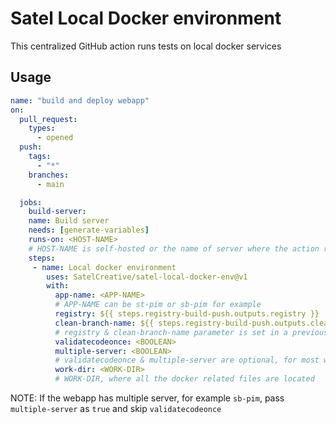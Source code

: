# Satel Local Docker environment
This centralized GitHub action runs tests on local docker services

## Usage 
```yml
name: "build and deploy webapp"
on:
  pull_request:
    types:
      - opened
  push:
    tags:
      - "*"
    branches:
      - main  

  jobs:  
    build-server:
    name: Build server
    needs: [generate-variables] 
    runs-on: <HOST-NAME>
    # HOST-NAME is self-hosted or the name of server where the action runner is hosted, cosmicray for example
    steps:
     - name: Local docker environment
        uses: SatelCreative/satel-local-docker-env@v1
        with:
          app-name: <APP-NAME> 
          # APP-NAME can be st-pim or sb-pim for example
          registry: ${{ steps.registry-build-push.outputs.registry }}
          clean-branch-name: ${{ steps.registry-build-push.outputs.clean-branch-name }}
          # registry & clean-branch-name parameter is set in a previous step
          validatecodeonce: <BOOLEAN>
          multiple-server: <BOOLEAN>  
          # validatecodeonce & multiple-server are optional, for most webapps, if there is just one server pass validatecodeonce as true and skip multiple-server  
          work-dir: <WORK-DIR>
          # WORK-DIR, where all the docker related files are located
```

   NOTE: If the webapp has multiple server, for example `sb-pim`, pass `multiple-server` as `true` and skip `validatecodeonce`
